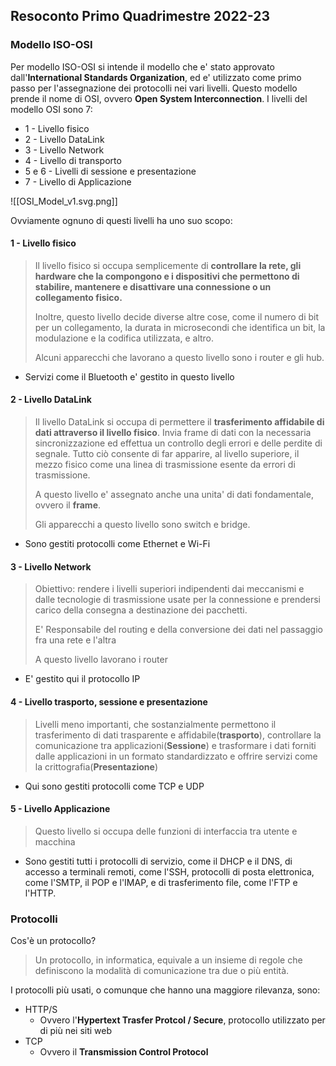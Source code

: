 ## Resoconto Primo Quadrimestre 2022-23

### Modello ISO-OSI

Per modello ISO-OSI si intende il modello che e' stato approvato dall'**International Standards Organization**, ed e' utilizzato come primo passo per l'assegnazione dei protocolli nei vari livelli.
Questo modello prende il nome di OSI, ovvero **Open System Interconnection**.
I livelli del modello OSI sono 7:
- 1 - Livello fisico
- 2 - Livello DataLink
- 3 - Livello Network
- 4 - Livello di transporto
- 5 e 6 - Livelli di sessione e presentazione
- 7 - Livello di Applicazione

![[OSI_Model_v1.svg.png]]

Ovviamente ognuno di questi livelli ha uno suo scopo:

#### 1 - Livello fisico
>Il livello fisico si occupa semplicemente di **controllare la rete, gli hardware che la compongono e i dispositivi che permettono di stabilire, mantenere e disattivare una connessione o un collegamento fisico.**
>
>Inoltre, questo livello decide diverse altre cose, come il numero di bit per un collegamento, la durata in microsecondi che identifica un bit, la modulazione e la codifica utilizzata, e altro.
>
>Alcuni apparecchi che lavorano a questo livello sono i router e gli hub.
- Servizi come il Bluetooth e' gestito in questo livello

#### 2 - Livello DataLink
>Il livello DataLink si occupa di permettere il **trasferimento affidabile di dati attraverso il livello fisico**. Invia frame di dati con la necessaria sincronizzazione ed effettua un controllo degli errori e delle perdite di segnale. Tutto ciò consente di far apparire, al livello superiore, il mezzo fisico come una linea di trasmissione esente da errori di trasmissione.
>
>A questo livello e' assegnato anche una unita' di dati fondamentale, ovvero il **frame**.
>
>Gli apparecchi a questo livello sono switch e bridge.
- Sono gestiti protocolli come Ethernet e Wi-Fi

#### 3 - Livello Network
>Obiettivo: rendere i livelli superiori indipendenti dai meccanismi e dalle tecnologie di trasmissione usate per la connessione e prendersi carico della consegna a destinazione dei pacchetti.
>
>E' Responsabile del routing e della conversione dei dati nel passaggio fra una rete e l'altra 
>
>A questo livello lavorano i router
- E' gestito qui il protocollo IP

#### 4 - Livello trasporto, sessione e presentazione
>Livelli meno importanti, che sostanzialmente permettono il trasferimento di dati trasparente e affidabile(**trasporto**), controllare la comunicazione tra applicazioni(**Sessione**) e trasformare i dati forniti dalle applicazioni in un formato standardizzato e offrire servizi come la crittografia(**Presentazione**)
- Qui sono gestiti protocolli come TCP e UDP

#### 5 - Livello Applicazione
>Questo livello si occupa delle funzioni di interfaccia tra utente e macchina
- Sono gestiti tutti i protocolli di servizio, come il DHCP e il DNS, di accesso a terminali remoti, come l'SSH, protocolli di posta elettronica, come l'SMTP, il POP e l'IMAP, e di trasferimento file, come l'FTP e l'HTTP.

### Protocolli
Cos'è un protocollo?
>Un protocollo, in informatica, equivale a un insieme di regole che definiscono la modalità di comunicazione tra due o più entità.

I protocolli più usati, o comunque che hanno una maggiore rilevanza, sono:
- HTTP/S
	- Ovvero l'**Hypertext Trasfer Protcol / Secure**, protocollo utilizzato per di più nei siti web
- TCP
	- Ovvero il **Transmission Control Protocol**